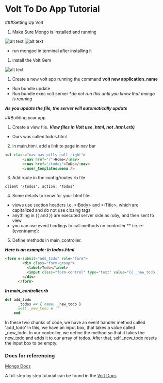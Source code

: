 # Volt To Do App Tutorial

###Setting Up Volt
1. Make Sure Mongo is installed and running 

 ![alt text](http://i.giphy.com/26FPBjebGHfsXfaIU.gif) 
 ![alt text](http://i.giphy.com/l4KigqBLmJ0eNI4XS.gif)
 * run mongod in terminal after installing it

1. Install the Volt Gem 

 ![alt text](http://i.giphy.com/l4KicLSdzyvBr9Hs4.gif)
 
1. Create a new volt app running the command **volt new application_name**
  * Run bundle update
  * Run bundle exec volt server **do not run this until you know that mongo is running* 
 

***As you update the file, the server will automatically update***


##Building your app
1. Create a view file. ***View files in Volt use .html, not .html.erb)*** 
  * Ours was called todos.html
 
2. In main.html, add a link to page in nav bar 
```HTML
<ul class="nav nav-pills pull-right">
        <:nav href="/">Home</:nav>
        <:nav href="/todos">ToDo</:nav>
        <:user_templates:menu /> 
 ```
3. Add route in the config/routes.rb file 
``` 
client '/todos', action: 'todos'
```

4. Some details to know for your html file:
 * views use section headers i.e. <:Body> and <:Title>, which are capitalized and do not use closing tags
 * anything in {{ and }} are executed server side as ruby, and then sent to view 
 * you can use event bindings to call methods on controller
 ** i.e. e-{eventname}: 

5. Define methods in main_controller. 
 
***Here is an example:***
***In todos.html***
```HTML 
<form e-submit="add_todo" role="form">
        <div class="form-group">
          <label>Todo</label>
          <input class="form-control" type="text" value="{{ _new_todo }}" />
        </div>
      </form> 
 ```
 
***In main_controller.rb***
```Ruby 
def add_todo
      _todos << { name: _new_todo }
      self._new_todo = ''
    end
```

In these two chunks of code, we have an event handler method called 'add_todo'
In this, we have an input box, that takes a value called _new_todo. In our controller, we define the method so that it takes the new_todo and adds it to our array of todos. After that, self._new_todo resets the input box to be empty. 



### Docs for referencing 

[Mongo Docs](https://docs.mongodb.org/manual/installation/)

A full step by step tutorial can be found in the [Volt Docs](http://docs.voltframework.com/en/tutorial/a_sample_todo_app.html) 
